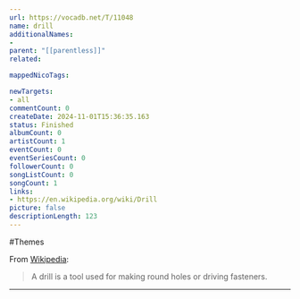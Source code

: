 ```yaml
---
url: https://vocadb.net/T/11048
name: drill
additionalNames: 
- 
parent: "[[parentless]]"
related:

mappedNicoTags:

newTargets:
- all
commentCount: 0
createDate: 2024-11-01T15:36:35.163
status: Finished
albumCount: 0
artistCount: 1
eventCount: 0
eventSeriesCount: 0
followerCount: 0
songListCount: 0
songCount: 1
links: 
- https://en.wikipedia.org/wiki/Drill
picture: false
descriptionLength: 123
---
```


#Themes

From [Wikipedia](https://en.wikipedia.org/wiki/Drill):
>A drill is a tool used for making round holes or driving fasteners.

---

